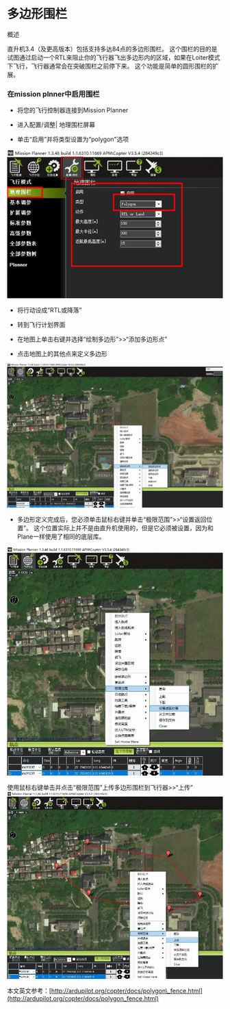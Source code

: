# 多边形围栏

概述

直升机3.4（及更高版本）包括支持多达84点的多边形围栏。 这个围栏的目的是试图通过启动一个RTL来阻止你的飞行器飞出多边形内的区域，如果在Loiter模式下飞行，飞行器通常会在突破围栏之前停下来。 这个功能是简单的圆形围栏的扩展。

### 在mission plnner中启用围栏

* 将您的飞行控制器连接到Mission Planner

* 进入配置/调整\| 地理围栏屏幕

* 单击“启用”并将类型设置为“polygon"选项

![](/assets/geo.jpg)

* 将行动设成“RTL或降落”

* 转到飞行计划界面

* 在地图上单击右键并选择“绘制多边形”&gt;&gt;“添加多边形点”

* 点击地图上的其他点来定义多边形

![](/assets/GEO1.jpg)

* 多边形定义完成后，您必须单击鼠标右键并单击“极限范围”&gt;&gt;“设置返回位置”。 这个位置实际上并不是由直升机使用的，但是它必须被设置，因为和Plane一样使用了相同的底层库。

![](/assets/GEO2.jpg)

使用鼠标右键单击并点击“极限范围”上传多边形围栏到飞行器&gt;&gt;“上传”![](/assets/GEO3.jpg)

本文英文参考：[http://ardupilot.org/copter/docs/polygon\_fence.html](http://ardupilot.org/copter/docs/polygon_fence.html)

